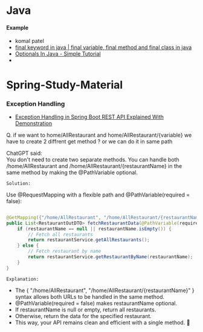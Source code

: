 # Java
#### Example
- komal patel
- [final keyword in java | final variable, final method and final class in java](https://youtu.be/i9llT4A43hg?si=4hrmTmqhZ3ddqk3E)
- [Optionals In Java - Simple Tutorial](https://youtu.be/vKVzRbsMnTQ?si=g07vx6TdqSgxye4G)
- 
# Spring-Study-Material
### Exception Handling 
- [Exception Handling in Spring Boot REST API Explained With Demonstration](https://youtu.be/L2o485T70Do?si=UYyw2zP38lbfbuau)
  
Q. if we want to home/AllRestaurant and home/AllRestaurant/{variable} we have to create 2 diffrent get method  ? or we can do it in same path    


ChatGPT said:  
You don't need to create two separate methods. You can handle both /home/AllRestaurant and /home/AllRestaurant/{restaurantName} in the same method by making the @PathVariable optional.

`Solution:`

Use @RequestMapping with a flexible path and @PathVariable(required = false):

```java

@GetMapping({"/home/AllRestaurant", "/home/AllRestaurant/{restaurantName}"})
public List<RestaurantOutDTO> fetchRestaurantData(@PathVariable(required = false) String restaurantName) {
    if (restaurantName == null || restaurantName.isEmpty()) {
        // Fetch all restaurants
        return restaurantService.getAllRestaurants();
    } else {
        // Fetch restaurant by name
        return restaurantService.getRestaurantByName(restaurantName);
    }
}
```

`Explanation:`  
- The { "/home/AllRestaurant", "/home/AllRestaurant/{restaurantName}" } syntax allows both URLs to be handled in the same method.  
- @PathVariable(required = false) makes restaurantName optional.  
- If restaurantName is null or empty, return all restaurants.  
- Otherwise, return the data for the specified restaurant.  
- This way, your API remains clean and efficient with a single method. 🚀  
